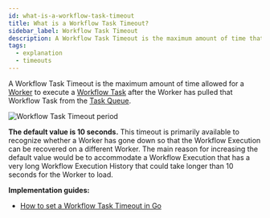 ```yaml
---
id: what-is-a-workflow-task-timeout
title: What is a Workflow Task Timeout?
sidebar_label: Workflow Task Timeout
description: A Workflow Task Timeout is the maximum amount of time that the Temporal Server will wait for a Worker to start processing a Workflow Task after the Task has been pulled from the Task Queue.
tags:
  - explanation
  - timeouts
---
```


A Workflow Task Timeout is the maximum amount of time allowed for a [Worker](/docs/concepts/what-is-a-worker) to execute a [Workflow Task](/docs/concepts/what-is-a-workflow-task) after the Worker has pulled that Workflow Task from the [Task Queue](/docs/concepts/what-is-a-task-queue).

![Workflow Task Timeout period](/diagrams/workflow-task-timeout.svg)

**The default value is 10 seconds.**
This timeout is primarily available to recognize whether a Worker has gone down so that the Workflow Execution can be recovered on a different Worker.
The main reason for increasing the default value would be to accommodate a Workflow Execution that has a very long Workflow Execution History that could take longer than 10 seconds for the Worker to load.

**Implementation guides:**

- [How to set a Workflow Task Timeout in Go](/docs/go/how-to-set-startworkflowoptions-in-go/#workflowtasktimeout)
